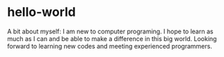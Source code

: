 # hello-world

A bit about myself: I am new to computer programing. I hope to learn as much as I can and be able to make a difference in this big world. Looking forward to learning new codes and meeting experienced programmers. 
